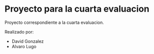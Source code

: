 # Proyecto para la cuarta evaluacion
Proyecto correspondiente a la cuarta evaluacion.

Realizado por:
- David Gonzalez 
- Alvaro Lugo
